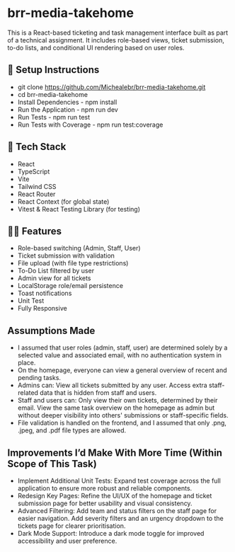 # brr-media-takehome
This is a React-based ticketing and task management interface built as part of a technical assignment. It includes role-based views, ticket submission, to-do lists, and conditional UI rendering based on user roles.

## 🔧 Setup Instructions
- git clone https://github.com/Michealebr/brr-media-takehome.git
- cd brr-media-takehome
- Install Dependencies - npm install 
- Run the Application - npm run dev
- Run Tests - npm run test
- Run Tests with Coverage - npm run test:coverage

## 🔧 Tech Stack
- React
- TypeScript
- Vite
- Tailwind CSS
- React Router
- React Context (for global state)
- Vitest & React Testing Library (for testing)

## 🧑‍💻 Features
- Role-based switching (Admin, Staff, User)
- Ticket submission with validation
- File upload (with file type restrictions)
- To-Do List filtered by user
- Admin view for all tickets
- LocalStorage role/email persistence
- Toast notifications
- Unit Test
- Fully Responsive 

## Assumptions Made
- I assumed that user roles (admin, staff, user) are determined solely by a selected value and associated email, with no authentication system in place.
- On the homepage, everyone can view a general overview of recent and pending tasks.
- Admins can:
  View all tickets submitted by any user.
  Access extra staff-related data that is hidden from staff and users.
- Staff and users can:
  Only view their own tickets, determined by their email.
  View the same task overview on the homepage as admin but without deeper visibility into others' submissions or staff-specific fields.
- File validation is handled on the frontend, and I assumed that only .png, .jpeg, and .pdf file types are allowed.

##  Improvements I’d Make With More Time (Within Scope of This Task)
- Implement Additional Unit Tests: Expand test coverage across the full application to ensure more robust and reliable components.
- Redesign Key Pages: Refine the UI/UX of the homepage and ticket submission page for better usability and visual consistency.
- Advanced Filtering:
  Add team and status filters on the staff page for easier navigation.
  Add severity filters and an urgency dropdown to the tickets page for clearer prioritisation.
- Dark Mode Support: Introduce a dark mode toggle for improved accessibility and user preference.
